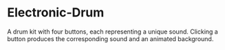 # Electronic-Drum
A drum kit with four buttons, each representing a unique sound. Clicking a button produces the corresponding sound and an animated background.
